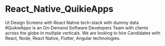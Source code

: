 # React_Native_QuikieApps
UI Design Screens with React Native tech-stack with dummy data
#QuikieApps is an On-Demand Software Developers Team with clients across the globe in multiple verticals. We are looking to hire Candidates with React, Node, React Native, Flutter, Angular technologies.
